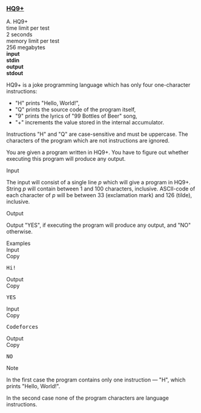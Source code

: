 <h3><a href="https://codeforces.com/contest/133/problem/A" target="_blank" rel="noopener noreferrer">HQ9+</a></h3>
<div class="header"><div class="title">A. HQ9+</div><div class="time-limit"><div class="property-title">time limit per test</div>2 seconds</div><div class="memory-limit"><div class="property-title">memory limit per test</div>256 megabytes</div><div class="input-file input-standard" style="font-weight: bold"><div class="property-title">input</div>stdin</div><div class="output-file output-standard" style="font-weight: bold"><div class="property-title">output</div>stdout</div></div><div><p>HQ9+ is a joke programming language which has only four one-character instructions:</p><ul><li> "<span class="tex-font-style-tt">H</span>" prints "<span class="tex-font-style-tt">Hello, World!</span>",</li><li> "<span class="tex-font-style-tt">Q</span>" prints the source code of the program itself,</li><li> "<span class="tex-font-style-tt">9</span>" prints the lyrics of "99 Bottles of Beer" song, </li><li> "<span class="tex-font-style-tt">+</span>" increments the value stored in the internal accumulator.</li></ul><p>Instructions "<span class="tex-font-style-tt">H</span>" and "<span class="tex-font-style-tt">Q</span>" are case-sensitive and must be uppercase. The characters of the program which are not instructions are ignored.</p><p>You are given a program written in HQ9+. You have to figure out whether executing this program will produce any output.</p></div><div class="input-specification"><div class="section-title">Input</div><p>The input will consist of a single line <span class="tex-span"><i>p</i></span> which will give a program in HQ9+. String <span class="tex-span"><i>p</i></span> will contain between 1 and 100 characters, inclusive. ASCII-code of each character of <span class="tex-span"><i>p</i></span> will be between 33 (exclamation mark) and 126 (tilde), inclusive.</p></div><div class="output-specification"><div class="section-title">Output</div><p>Output "<span class="tex-font-style-tt">YES</span>", if executing the program will produce any output, and "<span class="tex-font-style-tt">NO</span>" otherwise.</p></div><div class="sample-tests"><div class="section-title">Examples</div><div class="sample-test"><div class="input"><div class="title">Input<div title="Copy" data-clipboard-target="#id0003580110550766491" id="id00146438256561236" class="input-output-copier">Copy</div></div><pre id="id0003580110550766491">Hi!<br></pre></div><div class="output"><div class="title">Output<div title="Copy" data-clipboard-target="#id0016373515396141536" id="id0018459560156014942" class="input-output-copier">Copy</div></div><pre id="id0016373515396141536">YES<br></pre></div><div class="input"><div class="title">Input<div title="Copy" data-clipboard-target="#id002334583091593132" id="id0017491891620228728" class="input-output-copier">Copy</div></div><pre id="id002334583091593132">Codeforces<br></pre></div><div class="output"><div class="title">Output<div title="Copy" data-clipboard-target="#id007512424994892383" id="id0032776114320996075" class="input-output-copier">Copy</div></div><pre id="id007512424994892383">NO<br></pre></div></div></div><div class="note"><div class="section-title">Note</div><p>In the first case the program contains only one instruction — "<span class="tex-font-style-tt">H</span>", which prints "<span class="tex-font-style-tt">Hello, World!</span>".</p><p>In the second case none of the program characters are language instructions.</p></div>
